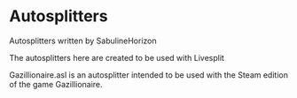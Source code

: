 # Autosplitters
Autosplitters written by SabulineHorizon

The autosplitters here are created to be used with Livesplit

Gazillionaire.asl is an autosplitter intended to be used with the Steam edition of the game Gazillionaire.
